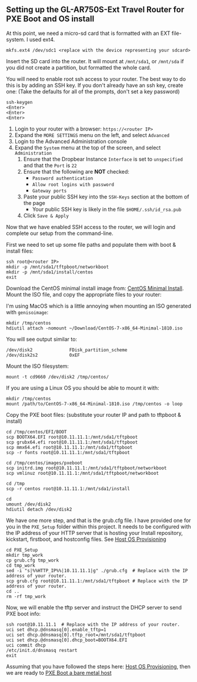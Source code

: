 ## Setting up the GL-AR750S-Ext Travel Router for PXE Boot and OS install

At this point, we need a micro-sd card that is formatted with an EXT file-system.  I used ext4.

    mkfs.ext4 /dev/sdc1 <replace with the device representing your sdcard>

Insert the SD card into the router.  It will mount at `/mnt/sda1`, or `/mnt/sda` if you did not create a partition, but formatted the whole card.

You will need to enable root ssh access to your router.  The best way to do this is by adding an SSH key.  If you don't already have an ssh key, create one: (Take the defaults for all of the prompts, don't set a key password)

    ssh-keygen
    <Enter>
    <Enter>
    <Enter>

1. Login to your router with a browser: `https://<router IP>`
2. Expand the `MORE SETTINGS` menu on the left, and select `Advanced`
3. Login to the Advanced Administration console
4. Expand the `System` menu at the top of the screen, and select `Administration`
   1. Ensure that the Dropbear Instance `Interface` is set to `unspecified` and that the `Port` is `22`
   2. Ensure that the following are __NOT__ checked:
      * `Password authentication`
      * `Allow root logins with password`
      * `Gateway ports`
   3. Paste your public SSH key into the `SSH-Keys` section at the bottom of the page
      * Your public SSH key is likely in the file `$HOME/.ssh/id_rsa.pub`
   4. Click `Save & Apply`

Now that we have enabled SSH access to the router, we will login and complete our setup from the command-line.

First we need to set up some file paths and populate them with boot & install files:

    ssh root@<router IP>
    mkdir -p /mnt/sda1/tftpboot/networkboot
    mkdir -p /mnt/sda1/install/centos
    exit

Download the CentOS minimal install image from: [CentOS Minimal Install](http://isoredirect.centos.org/centos/7/isos/x86_64/CentOS-7-x86_64-Minimal-1810.iso).  Mount the ISO file, and copy the appropriate files to your router:

I'm using MacOS which is a little annoying when mounting an ISO generated with `genisoimage`:

    mkdir /tmp/centos
    hdiutil attach -nomount ~/Download/CentOS-7-x86_64-Minimal-1810.iso

You will see output similar to:

    /dev/disk2          	FDisk_partition_scheme
    /dev/disk2s2        	0xEF                        

Mount the ISO filesystem:

    mount -t cd9660 /dev/disk2 /tmp/centos/

If you are using a Linux OS you should be able to mount it with:

    mkdir /tmp/centos
    mount /path/to/CentOS-7-x86_64-Minimal-1810.iso /tmp/centos -o loop

Copy the PXE boot files: (substitute your router IP and path to tftpboot & install)

    cd /tmp/centos/EFI/BOOT
    scp BOOTX64.EFI root@10.11.11.1:/mnt/sda1/tftpboot
    scp grubx64.efi root@10.11.11.1:/mnt/sda1/tftpboot
    scp mmx64.efi root@10.11.11.1:/mnt/sda1/tftpboot
    scp -r fonts root@10.11.11.1:/mnt/sda1/tftpboot

    cd /tmp/centos/images/pxeboot
    scp initrd.img root@10.11.11.1:/mnt/sda1/tftpboot/networkboot
    scp vmlinuz root@10.11.11.1:/mnt/sda1/tftpboot/networkboot

    cd /tmp
    scp -r centos root@10.11.11.1:/mnt/sda1/install

    cd
    umount /dev/disk2
    hdiutil detach /dev/disk2

We have one more step, and that is the grub.cfg file.  I have provided one for you in the `PXE_Setup` folder within this project.  It needs to be configured with the IP address of your HTTP server that is hosting your Install repository, kickstart, firstboot, and hostconfig files.  See [Host OS Provisioning](../Provision_Hosts/Setup_Env.md)

    cd PXE_Setup
    mkdir tmp_work
    cp grub.cfg tmp_work
    cd tmp_work
    sed -i "s|%%HTTP_IP%%|10.11.11.1|g" ./grub.cfg  # Replace with the IP address of your router.
    scp grub.cfg root@10.11.11.1:/mnt/sda1/tftpboot # Replace with the IP address of your router.
    cd ..
    rm -rf tmp_work

Now, we will enable the tftp server and instruct the DHCP server to send PXE boot info:

    ssh root@10.11.11.1  # Replace with the IP address of your router.
    uci set dhcp.@dnsmasq[0].enable_tftp=1
    uci set dhcp.@dnsmasq[0].tftp_root=/mnt/sda1/tftpboot
    uci set dhcp.@dnsmasq[0].dhcp_boot=BOOTX64.EFI
    uci commit dhcp
    /etc/init.d/dnsmasq restart
    exit

Assuming that you have followed the steps here: [Host OS Provisioning](../Provision_Hosts/Setup_Env.md), then we are ready to [PXE Boot a bare metal host](../Provision_Hosts/Install_Bare_Metal.md)
